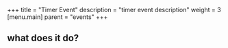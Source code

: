 +++
title = "Timer Event"
description = "timer event description"
weight = 3
[menu.main]
parent = "events"
+++

## what does it do?
